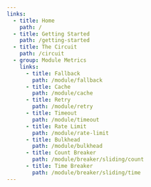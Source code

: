 ```yaml
---
links:
  - title: Home
    path: /
  - title: Getting Started
    path: /getting-started
  - title: The Circuit
    path: /circuit
  - group: Module Metrics
    links:
      - title: Fallback
        path: /module/fallback
      - title: Cache
        path: /module/cache
      - title: Retry
        path: /module/retry
      - title: Timeout
        path: /module/timeout
      - title: Rate Limit
        path: /module/rate-limit
      - title: Bulkhead
        path: /module/bulkhead
      - title: Count Breaker
        path: /module/breaker/sliding/count
      - title: Time Breaker
        path: /module/breaker/sliding/time
---
```

